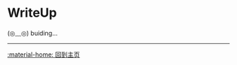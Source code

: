 # WriteUp

<link rel="stylesheet" href="../../css/index_styles.css">
<div class="center-container">
  <!-- <h1>Home</h1> -->
  <state>(◎﹏◎)</state>
  <text>buiding...</h2>
</div>

---

[:material-home: 回到主页](../../index.md)
